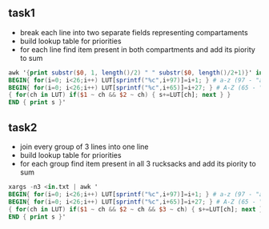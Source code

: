 ## task1
- break each line into two separate fields representing compartaments
- build lookup table for priorities
- for each line find item present in both compartments and add its piority to sum

```awk
awk '{print substr($0, 1, length()/2) " " substr($0, length()/2+1)}' in.txt | awk '
BEGIN{ for(i=0; i<26;i++) LUT[sprintf("%c",i+97)]=i+1; } # a-z (97 - "a" ascii code)
BEGIN{ for(i=0; i<26;i++) LUT[sprintf("%c",i+65)]=i+27; } # A-Z (65 - "A" ascii code)
{ for(ch in LUT) if($1 ~ ch && $2 ~ ch) { s+=LUT[ch]; next } }
END { print s }'
```

## task2
- join every group of 3 lines into one line
- build lookup table for priorities
- for each group find item present in all 3 rucksacks and add its piority to sum
```awk
xargs -n3 <in.txt | awk '
BEGIN{ for(i=0; i<26;i++) LUT[sprintf("%c",i+97)]=i+1; } # a-z (97 - "a" ascii code)
BEGIN{ for(i=0; i<26;i++) LUT[sprintf("%c",i+65)]=i+27; } # A-Z (65 - "A" ascii code)
{ for(ch in LUT) if($1 ~ ch && $2 ~ ch && $3 ~ ch) { s+=LUT[ch]; next } }
END { print s }'
```
